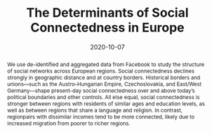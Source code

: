 ---
title: "The Determinants of Social
Connectedness in Europe"
collection: wps
link: /files/The-Determinants-of-Social-Connectedness-in-Europec.pdf
coauthors: Michael Bailey, Theresa Kuchler, Dominic Russel, Bogdan State, and Johannes Stroebel
date: 2020-10-07
outcome: <u>Social Informatics 2020</u>
abstract: "We use de-identified and aggregated data from Facebook to study the structure of social networks across European regions. Social connectedness declines strongly in geographic distance and at country borders. Historical borders and unions—such as the Austro-Hungarian Empire, Czechoslovakia, and East/West Germany—shape present-day social connectedness over and above today’s political boundaries and other controls. All else equal, social connectedness is stronger between regions with residents of similar ages and education levels, as well as between regions that share a language and religion. In contrast, regionpairs with dissimilar incomes tend to be more connected, likely due to increased migration from poorer to richer regions."
press: <a href="https://research.fb.com/blog/2020/09/friendship-across-europe-how-geography-and-history-shape-social-networks/">Facebook Research</a>
data: <a href="https://github.com/social-connectedness-index/euro_sci">Replication Code</a> | <a href="https://arxiv.org/pdf/2007.12177.pdf">Online Appendix</a> | <a href="https://data.humdata.org/dataset/social-connectedness-index">SCI Data</a>
---